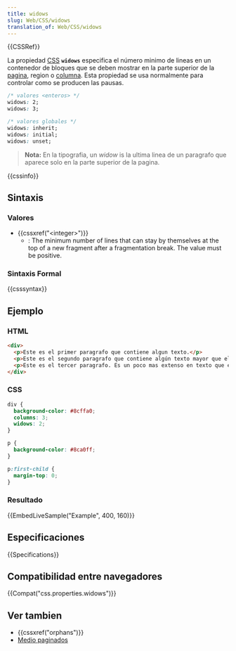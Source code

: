 ```yaml
---
title: widows
slug: Web/CSS/widows
translation_of: Web/CSS/widows
---
```


{{CSSRef}}

La propiedad [CSS](/es/docs/CSS) **`widows`** especifica el número minimo de lineas en un contenedor de bloques que se deben mostrar en la parte superior de la [pagina](/es/docs/Web/CSS/Paged_Media), region o [columna](/es/docs/Web/CSS/CSS_Columns). Esta propiedad se usa normalmente para controlar como se producen las pausas.

```css
/* valores <enteros> */
widows: 2;
widows: 3;

/* valores globales */
widows: inherit;
widows: initial;
widows: unset;
```

> **Nota:** En la tipografia, un _widow_ is la ultima linea de un paragrafo que aparece solo en la parte superior de la pagina.

{{cssinfo}}

## Sintaxis

### Valores

- {{cssxref("&lt;integer&gt;")}}
  - : The minimum number of lines that can stay by themselves at the top of a new fragment after a fragmentation break. The value must be positive.

### Sintaxis Formal

{{csssyntax}}

## Ejemplo

### HTML

```html
<div>
  <p>Este es el primer paragrafo que contiene algun texto.</p>
  <p>Este es el segundo paragrafo que contiene algún texto mayor que el primero. Es usado para desmostrar como trabaja widows.</p>
  <p>Este es el tercer paragrafo. Es un poco mas extenso en texto que el primero.</p>
</div>
```

### CSS

```css
div {
  background-color: #8cffa0;
  columns: 3;
  widows: 2;
}

p {
  background-color: #8ca0ff;
}

p:first-child {
  margin-top: 0;
}
```

### Resultado

{{EmbedLiveSample("Example", 400, 160)}}

## Especificaciones

{{Specifications}}

## Compatibilidad entre navegadores

{{Compat("css.properties.widows")}}

## Ver tambien

- {{cssxref("orphans")}}
- [Medio paginados](/es/docs/Web/CSS/Paged_Media)
